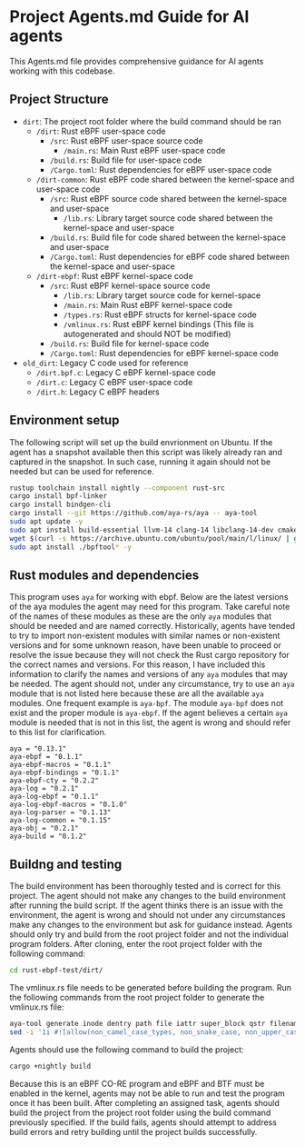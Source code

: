 # Project Agents.md Guide for AI agents

This Agents.md file provides comprehensive guidance for AI agents working with this codebase.

## Project Structure 

- `dirt`: The project root folder where the build command should be ran
  - `/dirt`: Rust eBPF user-space code
    - `/src`: Rust eBPF user-space source code
	  - `/main.rs`: Main Rust eBPF user-space code
	- `/build.rs`: Build file for user-space code
	- `/Cargo.toml`: Rust dependencies for eBPF user-space code
  - `/dirt-common`: Rust eBPF code shared between the kernel-space and user-space code
    - `/src`: Rust eBPF source code shared between the kernel-space and user-space
	  - `/lib.rs`: Library target source code shared between the kernel-space and user-space
	- `/build.rs`: Build file for code shared between the kernel-space and user-space
	- `/Cargo.toml`: Rust dependencies for eBPF code shared between the kernel-space and user-space
  - `/dirt-ebpf`: Rust eBPF kernel-space code
    - `/src`: Rust eBPF kernel-space source code
	  - `/lib.rs`: Library target source code for kernel-space
	  - `/main.rs`: Main Rust eBPF kernel-space code
	  - `/types.rs`: Rust eBPF structs for kernel-space code
	  - `/vmlinux.rs`: Rust eBPF kernel bindings (This file is autogenerated and should NOT be modified)
	- `/build.rs`: Build file for kernel-space code
	- `/Cargo.toml`: Rust dependencies for eBPF kernel-space code
- `old_dirt`: Legacy C code used for reference
  - `/dirt.bpf.c`: Legacy C eBPF kernel-space code
  - `/dirt.c`: Legacy C eBPF user-space code
  - `/dirt.h`: Legacy C eBPF headers

## Environment setup

The following script will set up the build envrionment on Ubuntu. If the agent has a snapshot available then this script was likely already ran and captured in the snapshot. In such case, running it again should not be needed but can be used for reference.

```bash
rustup toolchain install nightly --component rust-src
cargo install bpf-linker
cargo install bindgen-cli
cargo install --git https://github.com/aya-rs/aya -- aya-tool
sudo apt update -y
sudo apt install build-essential llvm-14 clang-14 libclang-14-dev cmake libssl-dev pkg-config python3 git -y
wget $(curl -s https://archive.ubuntu.com/ubuntu/pool/main/l/linux/ | grep -oP 'bpftool_[^"]+_amd64.deb' | sort -V | tail -1 | awk '{print "https://archive.ubuntu.com/ubuntu/pool/main/l/linux/" $1}')
sudo apt install ./bpftool* -y
```

## Rust modules and dependencies

This program uses `aya` for working with ebpf. Below are the latest versions of the aya modules the agent may need for this program. Take careful note of the names of these modules as these are the only `aya` modules that should be needed and are named correctly. Historically, agents have tended to try to import non-existent modules with similar names or non-existent versions and for some unknown reason, have been unable to proceed or resolve the issue because they will not check the Rust cargo repository for the correct names and versions. For this reason, I have included this information to clarify the names and versions of any `aya` modules that may be needed. The agent should not, under any circumstance, try to use an `aya` module that is not listed here because these are all the available `aya` modules. One frequent example is `aya-bpf`. The module `aya-bpf` does not exist and the proper module is `aya-ebpf`. If the agent believes a certain `aya` module is needed that is not in this list, the agent is wrong and should refer to this list for clarification.

```
aya = "0.13.1"
aya-ebpf = "0.1.1"
aya-ebpf-macros = "0.1.1"
aya-ebpf-bindings = "0.1.1"
aya-ebpf-cty = "0.2.2"
aya-log = "0.2.1"
aya-log-ebpf = "0.1.1"
aya-log-ebpf-macros = "0.1.0"
aya-log-parser = "0.1.13"
aya-log-common = "0.1.15"
aya-obj = "0.2.1"
aya-build = "0.1.2"
```

## Buildng and testing

The build environment has been thoroughly tested and is correct for this project. The agent should not make any changes to the build environment after running the build script. If the agent thinks there is an issue with the environment, the agent is wrong and should not under any circumstances make any changes to the environment but ask for guidance instead.
Agents should only try and build from the root project folder and not the individual program folders. After cloning, enter the root project folder with the following command:

```bash
cd rust-ebpf-test/dirt/
```

The vmlinux.rs file needs to be generated before building the program. Run the following commands from the root project folder to generate the vmlinux.rs file:

```bash
aya-tool generate inode dentry path file iattr super_block qstr filename cred task_struct > dirt-ebpf/src/vmlinux.rs
sed -i '1i #![allow(non_camel_case_types, non_snake_case, non_upper_case_globals, dead_code, unnecessary_transmutes)]' dirt-ebpf/src/vmlinux.rs
```

Agents should use the following command to build the project:

```bash
cargo +nightly build
```

Because this is an eBPF CO-RE program and eBPF and BTF must be enabled in the kernel, agents may not be able to run and test the program once it has been built. After completing an assigned task, agents should build the project from the project root folder using the build command previously specified. If the build fails, agents should attempt to address build errors and retry building until the project builds successfully.
